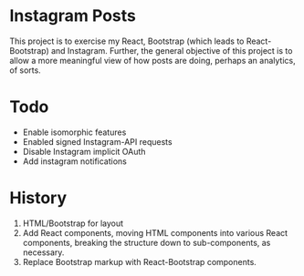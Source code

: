 # Instagram Posts

This project is to exercise my React, Bootstrap (which leads to React-Bootstrap) and Instagram. Further, the general objective of this project is to allow a more meaningful view of how posts are doing, perhaps an analytics, of sorts. 

# Todo
- Enable isomorphic features
- Enabled signed Instagram-API requests
- Disable Instagram implicit OAuth
- Add instagram notifications

# History
1. HTML/Bootstrap for layout
2. Add React components, moving HTML components into various React components, breaking the structure down to sub-components, as necessary.
3. Replace Bootstrap markup with React-Bootstrap components. 
